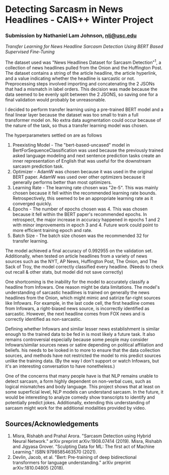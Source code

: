 # Detecting Sarcasm in News Headlines - CAIS++ Winter Project 

### Submission by Nathaniel Lam Johnson, nlj@usc.edu

*Transfer Learning for News Headline Sarcasm Detection Using BERT Based Supervised Fine-Tuning*

The dataset used was "News Headlines Dataset for Sarcasm Detection"<sup>1</sup>, a collection of news headlines pulled from the Onion and the Huffington Post. The dataset contains a string of the article headline, the article hyperlink, and a value indicating whether the headline is sarcastic or not. Preprocessing steps involved importing and concatenating the 2 JSONs that had a mismatch in label orders. This decision was made because the data seemed to be evenly split between the 2 JSONS, so saving one for a final validation would probably be unreasonable.

I decided to perform transfer learning using a pre-trained BERT model and a final linear layer because the dataset was too small to train a full transformer model on. No extra data augmentation could occur because of the nature of the task, so thus a transfer learning model was chosen. 

The hyperparameters settled on are as follows
1. Preexisting Model - The "bert-based-uncased" model in BertForSequenceClassification was used because the previously trained asked language modeling and next sentence prediction tasks create an inner representation of English that was useful for the downstream sarcasm prediction task.
2. Optimizer - AdamW was chosen because it was used in the original BERT paper. AdamW was used over other optimizers because it generally performs better than most optimizers. 
2. Learning Rate - The learning rate chosen was "2e-5". This was mainly chosen because it fell within the recommended learning rate bounds. Retrospectively, this seemed to be an appropriate learning rate as it converged quickly.
3. Epochs - The number of epochs chosen was 4. This was chosen because it fell within the BERT paper's recommended epochs. In retrospect, the major increase in accuracy happened in epochs 1 and 2 with minor improvements in epoch 3 and 4. Future work could point to more efficient training epoch and rate.
4. Batch Size - The batch size chosen was the recommended 32 for transfer learning. 


The model achieved a final accuracy of 0.992955 on the validation set. Additionally, when tested on article headlines from a variety of news sources such as the NYT, AP News, Huffington Post, The Onion, and The Sack of Troy, the model correctly classified every headline. (Needs to check out recall & other stats, but model did not save correctly)

One shortcoming is the inability for the model to accurately classify a headline from Infowars. One reason might be data limitations. The model's understanding of sarcastic headlines is trained on generally the news headlines from the Onion, which might mimic and satirize far-right sources like Infowars. For example, in the last code cell, the first headline comes from Infowars, a right-biased news source, is incorrectly identified as sarcastic. However, the next headline comes from FOX news and is correctly identified as non-sarcastic. 

Defining whether Infowars and similar lesser news establishment is similar enough to the trained data to be fed in is most likely a future task. It also remains controversial especially because some people may consider Infowars/similar sources news or satire depending on political affiliation and beliefs. his needs to be looked in to more to ensure that the data collection sources, and methods have not restricted the model to mis predict sources unlike the training data. (By the way I don't support or watch Infowars, but it's an interesting conversation to have nonetheless.)

One of the concerns that many people have is that NLP remains unable to detect sarcasm, a form highly dependent on non-verbal cues, such as logical mismatches and body language. This project shows that at least on some superficial level, NLP models can understand sarcasm. In the future, it would be interesting to analyze comedy show transcripts to identify and potentially predict jokes. Additionally, extending this understanding of sarcasm might work for the additional modalities provided by video. 



Sources/Acknowledgements
---
1. Misra, Rishabh and Prahal Arora. "Sarcasm Detection using Hybrid Neural Network." arXiv preprint arXiv:1908.07414 (2019). Misra, Rishabh and Jigyasa Grover. "Sculpting Data for ML: The first act of Machine Learning." ISBN 9798585463570 (2021).
2. Devlin, Jacob, et al. "Bert: Pre-training of deep bidirectional transformers for language understanding." arXiv preprint arXiv:1810.04805 (2018).

